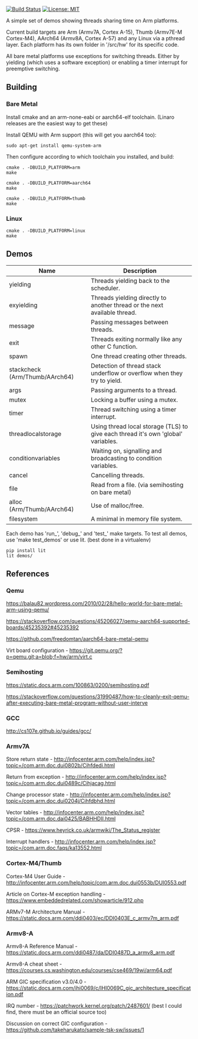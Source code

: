 [![Build Status](https://dev.azure.com/spickettdavid/spickettdavid/_apis/build/status/DavidSpickett.ARMMultiTasking?branchName=master)](https://dev.azure.com/spickettdavid/spickettdavid/_build/latest?definitionId=1&branchName=master) [![License: MIT](https://img.shields.io/badge/License-MIT-yellow.svg)](https://opensource.org/licenses/MIT)

A simple set of demos showing threads sharing time on Arm platforms.

Current build targets are Arm (Armv7A, Cortex A-15), Thumb (Armv7E-M Cortex-M4), AArch64 (Armv8A, Cortex A-57) and any Linux via a pthread layer. Each platform has its own folder in '/src/hw' for its specific code.

All bare metal platforms use exceptions for switching threads. Either by yielding (which uses a software exception) or enabling a timer interrupt for preemptive switching.

## Building

### Bare Metal

Install cmake and an arm-none-eabi or aarch64-elf toolchain. (Linaro releases are the easiest way to get these)

Install QEMU with Arm support (this will get you aarch64 too):
```
sudo apt-get install qemu-system-arm
```

Then configure according to which toolchain you installed, and build:
```
cmake . -DBUILD_PLATFORM=arm
make

cmake . -DBUILD_PLATFORM=aarch64
make

cmake . -DBUILD_PLATFORM=thumb
make
```

### Linux

```
cmake . -DBUILD_PLATFORM=linux
make
```

## Demos

| Name                           | Description                                                                       |
|--------------------------------|-----------------------------------------------------------------------------------|
| yielding                       | Threads yielding back to the scheduler.                                           |
| exyielding                     | Threads yielding directly to another thread or the next available thread.         |
| message                        | Passing messages between threads.                                                 |
| exit                           | Threads exiting normally like any other C function.                               |
| spawn                          | One thread creating other threads.                                                |
| stackcheck (Arm/Thumb/AArch64) | Detection of thread stack underflow or overflow when they try to yield.           |
| args                           | Passing arguments to a thread.                                                    |
| mutex                          | Locking a buffer using a mutex.                                                   |
| timer                          | Thread switching using a timer interrupt.                                         |
| threadlocalstorage             | Using thread local storage (TLS) to give each thread it's own 'global' variables. |
| conditionvariables             | Waiting on, signalling and broadcasting to condition variables.                   |
| cancel                         | Cancelling threads.                                                               |
| file                           | Read from a file. (via semihosting on bare metal)                                 |
| alloc (Arm/Thumb/AArch64)      | Use of malloc/free.                                                               |
| filesystem                     | A minimal in memory file system.                                                  |

Each demo has 'run_<demo>', 'debug_<demo>' and 'test_<demo>' make targets. To test all demos, use 'make test_demos' or use lit. (best done in a virtualenv)

```
pip install lit
lit demos/
```

## References

### Qemu

https://balau82.wordpress.com/2010/02/28/hello-world-for-bare-metal-arm-using-qemu/

https://stackoverflow.com/questions/45206027/qemu-aarch64-supported-boards/45235392#45235392

https://github.com/freedomtan/aarch64-bare-metal-qemu

Virt board configuration - https://git.qemu.org/?p=qemu.git;a=blob;f=hw/arm/virt.c

### Semihosting

https://static.docs.arm.com/100863/0200/semihosting.pdf

https://stackoverflow.com/questions/31990487/how-to-cleanly-exit-qemu-after-executing-bare-metal-program-without-user-interve

### GCC

http://cs107e.github.io/guides/gcc/

### Armv7A

Store return state - http://infocenter.arm.com/help/index.jsp?topic=/com.arm.doc.dui0802b/Cihfdedi.html

Return from exception - http://infocenter.arm.com/help/index.jsp?topic=/com.arm.doc.dui0489c/Cihjacag.html

Change processor state - http://infocenter.arm.com/help/index.jsp?topic=/com.arm.doc.dui0204j/Cihfdbhd.html

Vector tables - http://infocenter.arm.com/help/index.jsp?topic=/com.arm.doc.dai0425/BABHHDII.html

CPSR - https://www.heyrick.co.uk/armwiki/The_Status_register

Interrupt handlers - http://infocenter.arm.com/help/index.jsp?topic=/com.arm.doc.faqs/ka13552.html

### Cortex-M4/Thumb

Cortex-M4 User Guide - http://infocenter.arm.com/help/topic/com.arm.doc.dui0553b/DUI0553.pdf

Article on Cortex-M exception handling - https://www.embeddedrelated.com/showarticle/912.php

ARMv7-M Architecture Manual - https://static.docs.arm.com/ddi0403/ec/DDI0403E_c_armv7m_arm.pdf

### Armv8-A

Armv8-A Reference Manual - https://static.docs.arm.com/ddi0487/da/DDI0487D_a_armv8_arm.pdf

Armv8-A cheat sheet - https://courses.cs.washington.edu/courses/cse469/19wi/arm64.pdf

ARM GIC specification v3.0/4.0 - https://static.docs.arm.com/ihi0069/c/IHI0069C_gic_architecture_specification.pdf

IRQ number - https://patchwork.kernel.org/patch/2487601/ (best I could find, there must be an official source too)

Discussion on correct GIC configuration - https://github.com/takeharukato/sample-tsk-sw/issues/1
